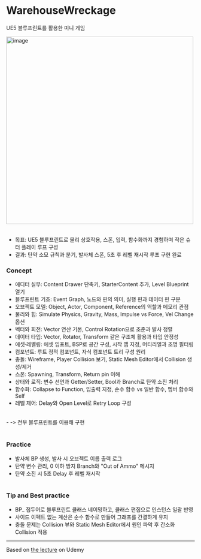 # WarehouseWreckage
UE5 블루프린트를 활용한 미니 게임



<img width="500" alt="image" src="https://github.com/user-attachments/assets/673ae123-ef13-491e-adc6-61804e065cd1" />
<br><br>

- 목표: UE5 블루프린트로 물리 상호작용, 스폰, 입력, 함수화까지 경험하며 작은 슈터 플레이 루프 구성
- 결과: 탄약 소모 규칙과 분기, 발사체 스폰, 5초 후 레벨 재시작 루프 구현 완료

### Concept

- 에디터 실무: Content Drawer 단축키, StarterContent 추가, Level Blueprint 열기
- 블루프린트 기초: Event Graph, 노드와 핀의 의미, 실행 핀과 데이터 핀 구분
- 오브젝트 모델: Object, Actor, Component, Reference의 역할과 메모리 관점
- 물리와 힘: Simulate Physics, Gravity, Mass, Impulse vs Force, Vel Change 옵션
- 벡터와 회전: Vector 연산 기본, Control Rotation으로 조준과 발사 정렬
- 데이터 타입: Vector, Rotator, Transform 같은 구조체 활용과 타입 안정성
- 에셋·레벨링: 에셋 임포트, BSP로 공간 구성, 시작 맵 지정, 머티리얼과 조명 필터링
- 컴포넌트: 루트 정적 컴포넌트, 자식 컴포넌트 트리 구성 원리
- 충돌: Wireframe, Player Collision 보기, Static Mesh Editor에서 Collision 생성/제거
- 스폰: Spawning, Transform, Return pin 이해
- 상태와 로직: 변수 선언과 Getter/Setter, Bool과 Branch로 탄약 소진 처리
- 함수화: Collapse to Function, 입출력 지정, 순수 함수 vs 일반 함수, 멤버 함수와 Self
- 레벨 제어: Delay와 Open Level로 Retry Loop 구성
<br>
- -> 전부 블루프린트를 이용해 구현
<br><br>

### Practice

- 발사체 BP 생성, 발사 시 오브젝트 이름 출력 로그
- 탄약 변수 관리, 0 이하 방지 Branch와 "Out of Ammo" 메시지
- 탄약 소진 시 5초 Delay 후 레벨 재시작
<br><br>

### Tip and Best practice
- BP_ 접두어로 블루프린트 클래스 네이밍하고, 클래스 편집으로 인스턴스 일괄 반영
- 사이드 이펙트 없는 계산은 순수 함수로 만들어 그래프를 간결하게 유지
- 충돌 문제는 Collision 뷰와 Static Mesh Editor에서 원인 파악 후 간소화 Collision 적용


-----
Based on [the lecture](https://www.udemy.com/course/unrealcourse-korean/?couponCode=KEEPLEARNING) on Udemy
